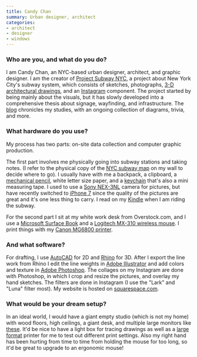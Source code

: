 ```yaml
---
title: Candy Chan
summary: Urban designer, architect
categories:
- architect
- designer
- windows
---
```


### Who are you, and what do you do?

I am Candy Chan, an NYC-based urban designer, architect, and graphic designer. I am the creator of [Project Subway NYC](http://projectsubwaynyc.com/ "Candy's New York subway project."), a project about New York City's subway system, which consists of sketches, photographs, [3-D architectural drawings](http://www.projectsubwaynyc.com/x-ray-area-maps "Candy's 3D drawings of the New York subway system."), and an [Instagram](https://www.instagram.com/projectsubwaynyc/ "Candy's Instagram account for Project Subway NYC.") component. The project started by being mainly about the visuals, but it has slowly developed into a comprehensive thesis about signage, wayfinding, and infrastructure. The [blog](http://www.projectsubwaynyc.com/blog/ "Candy's weblog for Project Subway NYC.") chronicles my studies, with an ongoing collection of diagrams, trivia, and more.

### What hardware do you use?

My process has two parts: on-site data collection and computer graphic production.

The first part involves me physically going into subway stations and taking notes. (I refer to the physical copy of the [NYC subway map](http://web.mta.info/nyct/maps/subwaymap.pdf "The official map of the New York subway system (PDF).") on my wall to decide where to go). I usually have with me a backpack, a clipboard, a [mechanical pencil][clearpoint], white letter size paper, and a [keychain][powerlock-key] that's also a mini measuring tape. I used to use a [Sony NEX-3NL][nex-3n] camera for pictures, but have recently switched to [iPhone 7][iphone-7] since the quality of the pictures are great and it's one less thing to carry. I read on my [Kindle][] when I am riding the subway.

For the second part I sit at my white work desk from Overstock.com, and I use a [Microsoft Surface Book][surface-book] and a [Logitech MX-310 wireless mouse][mx-310]. I print things with my [Canon MG6800 printer][pixma-mg6800].

### And what software?

For drafting, I use [AutoCAD][] for 2D and [Rhino][] for 3D. After I export the line work from Rhino I edit the line weights in [Adobe Illustrator][illustrator] and add colors and texture in [Adobe Photoshop][photoshop]. The collages on my Instagram are done with Photoshop, in which I crop and resize the pictures, and overlay my hand sketches. The filters are done in Instagram (I use the "Lark" and "Luna" filter most). My website is hosted on [squarespace.com][squarespace].

### What would be your dream setup?

In an ideal world, I would have a giant empty studio (which is not my home) with wood floors, high ceilings, a giant desk, and multiple large monitors like [these][34uc89g-b]. It'd be nice to have a light box for tracing drawings as well as a [large format][designjet-t795] printer for me to test out different print settings. Also my right hand has been hurting from time to time from holding the mouse for too long, so it'd be great to upgrade to an ergonomic mouse!

[34uc89g-b]: https://www.lg.com/us/monitors/lg-34UC89G-B-ultrawide-monitor "A 34 inch curved screen."
[autocad]: https://www.autodesk.com/products/autocad/overview "CAD software."
[clearpoint]: https://www.amazon.com/Paper-Mate-Clearpoint-Mechanical-Starter/dp/B001PV2KYM/ "A mechanical pencil."
[designjet-t795]: https://www8.hp.com/us/en/large-format-printers/designjet-printers/t795.html "A large format printer."
[illustrator]: https://www.adobe.com/products/illustrator.html "A vector graphics editor."
[iphone-7]: https://en.wikipedia.org/wiki/IPhone_7 "A 4.7 inch iOS smartphone."
[kindle]: https://www.amazon.com/Kindle-Ereader-ebook-reader/dp/B007HCCNJU "A digital book reader."
[mx-310]: https://www.amazon.com/Logitech-MX-310-Optical-Mouse/dp/B0000A1GOF "A mouse."
[nex-3n]: https://www.amazon.com/Sony-NEX-3NL-Compact-Interchangeable-Digital/dp/B00BF9MUBM "A 16.1 megapixel mirrorless digital camera."
[photoshop]: https://www.adobe.com/products/photoshop.html "A bitmap image editor."
[pixma-mg6800]: https://www.canon-europe.com/printers/inkjet/pixma/pixma_mg6800_series/ "An all-in-one printer."
[powerlock-key]: https://www.amazon.com/Stanley-39-130-4-Inch-PowerLock-Tape/dp/B00002X2HB/ "A measuring tape that attaches to your keyring."
[rhino]: https://www.rhino3d.com/ "3D modelling software."
[squarespace]: https://www.squarespace.com/ "A site hosting/creation service."
[surface-book]: https://www.microsoft.com/en-us/surface/devices/surface-book/overview "A 13.5 inch laptop/tablet device."
